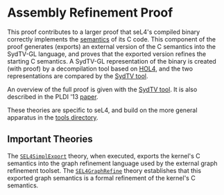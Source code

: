 <!--@TAG(DATA61_BSD)-->

Assembly Refinement Proof
=========================

This proof contributes to a larger proof that seL4's compiled binary correctly
implements the [semantics](../../spec/cspec) of its C code. This component of
the proof generates (exports) an external version of the C semantics into the
SydTV-GL language, and proves that the exported version refines the starting C
semantics. A SydTV-GL representation of the binary is created (with proof) by
a decompilation tool based on [HOL4](https://github.com/HOL-Theorem-Prover/HOL),
and the two representations are compared by the [SydTV tool](
https://github.com/seL4proj/graph-refine).

An overview of the full proof is given with the [SydTV tool](
https://github.com/seL4proj/graph-refine). It is also described in the
PLDI '13 [paper][1].

These theories are specific to seL4, and build on the more general apparatus
in the [tools directory](../../tools/asmrefine).

  [1]: http://www.nicta.com.au/pub?id=6449  "Translation Validation for a Verified OS Kernel"

Important Theories
------------------

The [`SEL4SimplExport`](SEL4SimplExport.thy) theory, when executed, exports the
kernel's C semantics into the graph refinement language used by the external
graph refinement toolset. The [`SEL4GraphRefine`](SEL4GraphRefine.thy) theory
establishes that this exported graph semantics is a formal refinement of
the kernel's C semantics.
